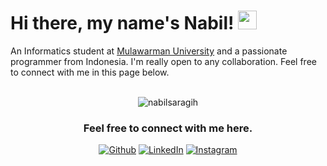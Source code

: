 # Hi there, my name's Nabil! <img src="https://raw.githubusercontent.com/aemmadi/aemmadi/master/wave.gif" width="30">

<div>
    An Informatics student at <a href="https://unmul.ac.id/">Mulawarman University</a> and a passionate programmer from Indonesia. I'm really open to any collaboration. Feel free to connect with me in this page below.
</div>

<br>

<p align="center"> <img src="https://komarev.com/ghpvc/?username=nabilsaragih&label=Profile%20views&color=0e75b6&style=flat" alt="nabilsaragih" /> </p>

<!---
## ⚡ Tech stacks

![Python](https://img.shields.io/badge/Python-3776AB?style=for-the-badge&logo=python&logoColor=white)
![Tensorflow](https://img.shields.io/badge/TensorFlow-FF6F00?style=for-the-badge&logo=tensorflow&logoColor=white)
![HTML5](https://img.shields.io/badge/HTML5-E34F26?style=for-the-badge&logo=html5&logoColor=white)
![CSS3](https://img.shields.io/badge/CSS3-1572B6?style=for-the-badge&logo=css3&logoColor=white)
![JavaScript](https://img.shields.io/badge/JavaScript-323330?style=for-the-badge&logo=javascript&logoColor=F7DF1E)
![Nodejs](https://img.shields.io/badge/Node.js-43853D?style=for-the-badge&logo=node.js&logoColor=white)
![C++](https://img.shields.io/badge/C%2B%2B-00599C?style=for-the-badge&logo=c%2B%2B&logoColor=white)
![Arduino](https://img.shields.io/badge/Arduino-00979D?style=for-the-badge&logo=Arduino&logoColor=white)
![Git](https://img.shields.io/badge/GIT-E44C30?style=for-the-badge&logo=git&logoColor=white)
![GitHub](https://img.shields.io/badge/GitHub-100000?style=for-the-badge&logo=github&logoColor=white)
![Visual Studio Code](https://img.shields.io/badge/Visual_Studio_Code-0078D4?style=for-the-badge&logo=visual%20studio%20code&logoColor=white)
![Colab](https://img.shields.io/badge/Colab-F9AB00?style=for-the-badge&logo=googlecolab&color=525252)
![Bootstrap](https://img.shields.io/badge/Bootstrap-563D7C?style=for-the-badge&logo=bootstrap&logoColor=white)
![SQLite](https://img.shields.io/badge/SQLite-07405E?style=for-the-badge&logo=sqlite&logoColor=white)
![Google Cloud](https://img.shields.io/badge/Google_Cloud-4285F4?style=for-the-badge&logo=google-cloud&logoColor=white)
![Docker](https://img.shields.io/badge/Docker-0db7ed?style=for-the-badge&logo=docker&logoColor=white)
![Kubernetes](https://img.shields.io/badge/Kubernetes-326ce5?style=for-the-badge&logo=kubernetes&logoColor=white)
![React](https://img.shields.io/badge/React-20232A?style=for-the-badge&logo=react&logoColor=61DAFB)
![Markdown](https://img.shields.io/badge/Markdown-000000?style=for-the-badge&logo=markdown&logoColor=white)
![Notion](https://img.shields.io/badge/Notion-000000?style=for-the-badge&logo=notion&logoColor=white)

## 📊  Stats

![Nabil Saragih's GitHub stats](https://github-readme-stats-eight-theta.vercel.app/api?username=nabilsaragih&include_all_commits=true&count_private=true&show_icons=true&line_height=20&bg_color=1e1e2e&text_color=cdd6f4&icon_color=cba6f7&title_color=94e2d5)
![Top Langs](https://github-readme-stats-eight-theta.vercel.app/api/top-langs/?username=nabilsaragih&bg_color=1e1e2e&text_color=cdd6f4&icon_color=cba6f7&title_color=94e2d5&layout=compact)


## ✅  Badges from Hacktoberfest 2022

[![An image of @nabilsaragih's Holopin badges](https://holopin.me/nabilsaragih)](https://holopin.io/@nabilsaragih)
--->

<div align="center">
  <h3>Feel free to connect with me here.</h3>
    <p align="center">
        <a href="https://github.com/nabilsaragih" target="_blank"><img src="https://img.shields.io/badge/Github-0F0F0F.svg?&style=for-the-badge&logo=github&logoColor=white" alt="Github"></a>
        <a href="https://linkedin.com/in/nabilsaragih" target="_blank"><img src="https://img.shields.io/badge/LinkedIn-%230077B5.svg?&style=for-the-badge&logo=linkedin&logoColor=white" alt="LinkedIn"></a>
        <a href="https://instagram.com/nabilsaragih._" target="_blank"><img src="https://img.shields.io/badge/Instagram-%23E4405F.svg?&style=for-the-badge&logo=instagram&logoColor=white" alt="Instagram"></a>
    </p>
</div>

<!---
## ⭐  Activity Frequency

<div align="center">
<a href="https://github.com/nabilsaragih">
<img align="center" src="http://github-profile-summary-cards.vercel.app/api/cards/profile-details?username=nabilsaragih&theme=2077" height="180em" />
</div>
--->

<!---
nabilsaragih/nabilsaragih is a ✨ special ✨ repository because its `README.md` (this file) appears on your GitHub profile.
You can click the Preview link to take a look at your changes.
--->

